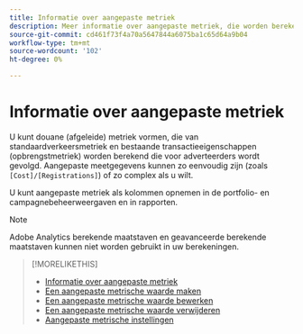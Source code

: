 ```yaml
---
title: Informatie over aangepaste metriek
description: Meer informatie over aangepaste metriek, die worden berekend op basis van standaardmeetwaarden.
source-git-commit: cd461f73f4a70a5647844a6075ba1c65d64a9b04
workflow-type: tm+mt
source-wordcount: '102'
ht-degree: 0%

---
```


# Informatie over aangepaste metriek

U kunt douane (afgeleide) metriek vormen, die van standaardverkeersmetriek en bestaande transactieeigenschappen (opbrengstmetriek) worden berekend die voor adverteerders wordt gevolgd. Aangepaste meetgegevens kunnen zo eenvoudig zijn (zoals `[Cost]/[Registrations]`) of zo complex als u wilt.

U kunt aangepaste metriek als kolommen opnemen in de portfolio- en campagnebeheerweergaven en in rapporten.

>[!NOTE]
>
>Adobe Analytics berekende maatstaven en geavanceerde berekende maatstaven kunnen niet worden gebruikt in uw berekeningen.

>[!MORELIKETHIS]
>
>* [Informatie over aangepaste metriek](custom-metric-about.md)
>* [Een aangepaste metrische waarde maken](custom-metric-create.md)
>* [Een aangepaste metrische waarde bewerken](custom-metric-edit.md)
>* [Een aangepaste metrische waarde verwijderen](custom-metric-delete.md)
>* [Aangepaste metrische instellingen](custom-metric-settings.md)

